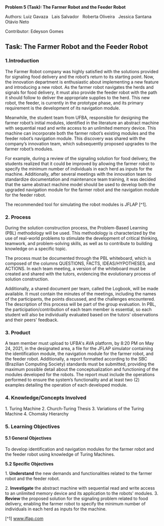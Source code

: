 **Problem 5 (Task): The Farmer Robot and the Feeder Robot**
 
Authors: Luiz Gavaza &nbsp; Lais Salvador &nbsp; Roberta Oliveira &nbsp; Jessica Santana &nbsp; Otávio Neto

Contributor: Edeyson Gomes
 
## Task: The Farmer Robot and the Feeder Robot

### **1.Introduction**
The Farmer Robot company was highly satisfied with the solutions provided for signaling food delivery and the robot’s return to its starting point. Now, the innovation department is enthusiastic about implementing a new feature and introducing a new robot. As the farmer robot navigates the herds and signals for food delivery, it must also provide the feeder robot with the path it should follow to deliver the appropriate supplies to the herd. This new robot, the feeder, is currently in the prototype phase, and its primary requirement is the development of its navigation module.

Meanwhile, the student team from UFBA, responsible for designing the farmer robot’s initial modules, identified in the literature an abstract machine with sequential read and write access to an unlimited memory device. This machine can incorporate both the farmer robot’s existing modules and the feeder robot’s navigation module. This discovery was shared with the company’s innovation team, which subsequently proposed upgrades to the farmer robot’s modules.

For example, during a review of the signaling solution for food delivery, the students realized that it could be improved by allowing the farmer robot to specify the minimum number of individuals in each herd as inputs for the machine. Additionally, after several meetings with the innovation team to standardize documentation and maintenance team training, it was decided that the same abstract machine model should be used to develop both the upgraded navigation module for the farmer robot and the navigation module for the feeder robot.

The recommended tool for simulating the robot modules is JFLAP [^1].

### **2. Process**
During the solution construction process, the Problem-Based Learning (PBL) methodology will be used. This methodology is characterized by the use of real-world problems to stimulate the development of critical thinking, teamwork, and problem-solving skills, as well as to contribute to building knowledge on a specific topic.

The process must be documented through the PBL whiteboard, which is composed of the columns QUESTIONS, FACTS, IDEAS/HYPOTHESES, and ACTIONS. In each team meeting, a version of the whiteboard must be created and shared with the tutors, evidencing the evolutionary process of solution construction.

Additionally, a shared document per team, called the Logbook, will be made available. It must contain the minutes of the meetings, including the names of the participants, the points discussed, and the challenges encountered. The description of this process will be part of the group evaluation. In PBL, the participation/contribution of each team member is essential, so each student will also be individually evaluated based on the tutors' observations and their peers' feedback.


### **3. Product**
A team member must upload to UFBA's AVA platform, by 8:20 PM on May 24, 2021, in the designated area, a file for the JFLAP simulator containing the identification module, the navigation module for the farmer robot, and the feeder robot. Additionally, a report formatted according to the SBC (Brazilian Computing Society) standards must be submitted, providing the maximum possible detail about the conceptualization and functioning of the modules developed for the robots.
The report must include the operations performed to ensure the system’s functionality and at least two (2) examples detailing the operation of each developed module.
 

### **4. Knowledge/Concepts Involved**
1\. Turing Machine
2\. Church-Turing Thesis
3\. Variations of the Turing Machine
4\. Chomsky Hierarchy

### **5. Learning Objectives** 

#### **5.1 General Objectives**
To develop identification and navigation modules for the farmer robot and the feeder robot using knowledge of Turing Machines.

**5.2 Specific Objectives**

1\. **Understand** the new demands and functionalities related to the farmer robot and the feeder robot.

2\. **Investigate** the abstract machine with sequential read and write access to an unlimited memory device and its application to the robots' modules.
3\. **Review** the proposed solution for the signaling problem related to food delivery, enabling the farmer robot to specify the minimum number of individuals in each herd as inputs for the machine.

[^1] www.jflap.com
